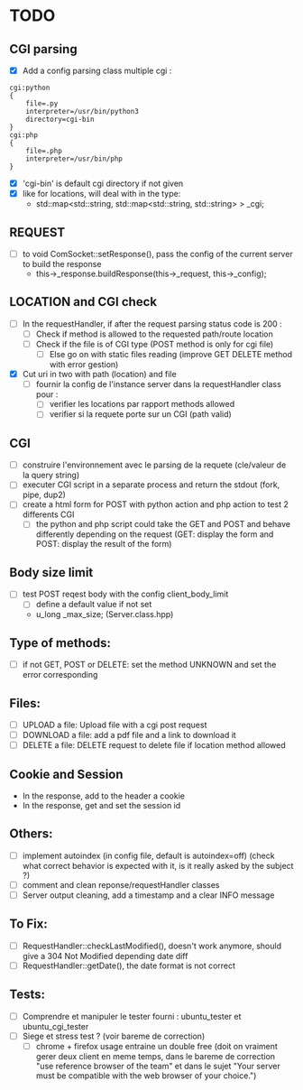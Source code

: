 # TODO

## CGI parsing
* [X] Add a config parsing class multiple cgi :
```
cgi:python
{
    file=.py
    interpreter=/usr/bin/python3
    directory=cgi-bin
}
cgi:php
{
    file=.php
    interpreter=/usr/bin/php
}
```
* [X] 'cgi-bin' is default cgi directory if not given
* [X] like for locations, will deal with in the type:
  * std::map<std::string, std::map<std::string, std::string> >	_cgi;

## REQUEST
* [ ] to void	ComSocket::setResponse(), pass the config of the current server to build the response
  * this->_response.buildResponse(this->_request, this->_config);

## LOCATION and CGI check
* [ ] In the requestHandler, if after the request parsing status code is 200 :
  * [ ] Check if method is allowed to the requested path/route location
  * [ ] Check if the file is of CGI type (POST method is only for cgi file)
    * [ ] Else go on with static files reading (improve GET DELETE method with error gestion)
* [x] Cut uri in two with path (location) and file
  * [ ] fournir la config de l'instance server dans la requestHandler class pour :
    * [ ] verifier les locations par rapport methods allowed
    * [ ] verifier si la requete porte sur un CGI (path valid)

## CGI
* [ ] construire l'environnement avec le parsing de la requete (cle/valeur de la query string)
* [ ] executer CGI script in a separate process and return the stdout (fork, pipe, dup2)
* [ ] create a html form for POST with python action and php action to test 2 differents CGI
    * [ ] the python and php script could take the GET and POST and behave differently depending on the request 
          (GET: display the form and POST: display the result of the form)

## Body size limit
* [ ] test POST reqest body with the config client_body_limit
  * [ ] define a default value if not set
  * u_long _max_size; (Server.class.hpp)

## Type of methods:
* [ ] if not GET, POST or DELETE: set the method UNKNOWN and set the error corresponding

## Files:
* [ ] UPLOAD a file: Upload file with a cgi post request
* [ ] DOWNLOAD a file: add a pdf file and a link to download it
* [ ] DELETE a file: DELETE request to delete file if location method allowed

## Cookie and Session
* In the response, add to the header a cookie
* In the response, get and set the session id

## Others:
* [ ] implement autoindex (in config file, default is autoindex=off) (check what correct behavior is expected with it, is it really asked by the subject ?)
* [ ] comment and clean reponse/requestHandler classes
* [ ] Server output cleaning, add a timestamp and a clear INFO message 

## To Fix:
* [ ] RequestHandler::checkLastModified(), doesn't work anymore, should give a 304 Not Modified depending date diff
* [ ] RequestHandler::getDate(), the date format is not correct

## Tests:
* [ ] Comprendre et manipuler le tester fourni : ubuntu_tester et ubuntu_cgi_tester
* [ ] Siege et stress test ? (voir bareme de correction)
  * [ ] chrome + firefox usage entraine un double free (doit on vraiment gerer deux client en meme temps, dans le bareme de correction
  "use reference browser of the team" et dans le sujet "Your server must be compatible with the web browser of your choice.")
